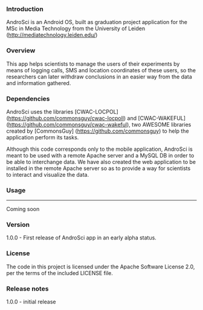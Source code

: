 ### Introduction

AndroSci is an Android OS, built as graduation project application for the MSc in Media Technology from the University of Leiden (http://mediatechnology.leiden.edu/)

### Overview

This app helps scientists to manage the users of their experiments by means of logging calls, SMS and location coordinates of these users, so the researchers can
later withdraw conclusions in an easier way from the data and information gathered.

### Dependencies

AndroSci uses the libraries [CWAC-LOCPOL] (https://github.com/commonsguy/cwac-locpoll) and [CWAC-WAKEFUL] (https://github.com/commonsguy/cwac-wakeful), 
two AWESOME libraries created by [CommonsGuy] (https://github.com/commonsguy) to help the application perform its tasks.

Although this code corresponds only to the mobile application, AndroSci is meant to be used with a remote Apache server and a MySQL DB in order to be able to interchange data.
We have also created the web application to be installed in the remote Apache server so as to provide a way for scientists to interact and visualize the data.

### Usage
---------

Coming soon


### Version

1.0.0 - First release of AndroSci app in an early alpha status.

### License

The code in this project is licensed under the Apache Software License 2.0, per the terms of the included LICENSE file.

### Release notes

1.0.0 - initial release